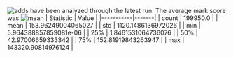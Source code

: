 ![adds](https://img.shields.io/badge/199950-addresses-yellow) have been analyzed through the latest run.
The average mark score was ![mean](https://img.shields.io/badge/~-153-yellow)
| Statistic | Value |
|-----------|-------|
| count | 199950.0 |
| mean | 153.96249004065027 |
| std | 1120.1486136972026 |
| min | 5.964388857859081e-06 |
| 25% | 1.8461531064736076 |
| 50% | 42.97006659333342 |
| 75% | 152.81919843263947 |
| max | 143320.90814976124 |
